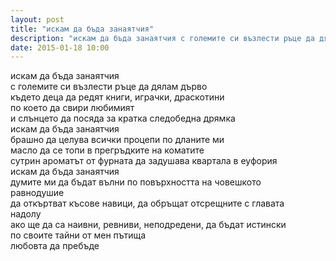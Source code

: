 ```yaml
---
layout: post
title: "искам да бъда занаятчия"
description: "искам да бъда занаятчия с големите си възлести ръце да дялам дърво където деца да редят книги, играчки, драскотини по което да свири любимият и слънцето да посяда за кратка следобедна дрямка"
date: 2015-01-18 10:00
---
```

искам да бъда занаятчия  
с големите си възлести ръце да дялам дърво  
където деца да редят книги, играчки, драскотини  
по което да свири любимият  
и слънцето да посяда за кратка следобедна дрямка  
искам да бъда занаятчия  
брашно да целува всички процепи по дланите ми  
масло да се топи в прегръдките на коматите  
сутрин ароматът от фурната да задушава квартала в еуфория   
искам да бъда занаятчия  
думите ми да бъдат вълни по повърхността на човешкото   
равнодушие  
да откъртват късове навици, да обръщат отсрещните с главата   
надолу  
ако ще да са наивни, ревниви, неподредени, да бъдат истински   
по своите тайни от мен пътища  
любовта да пребъде